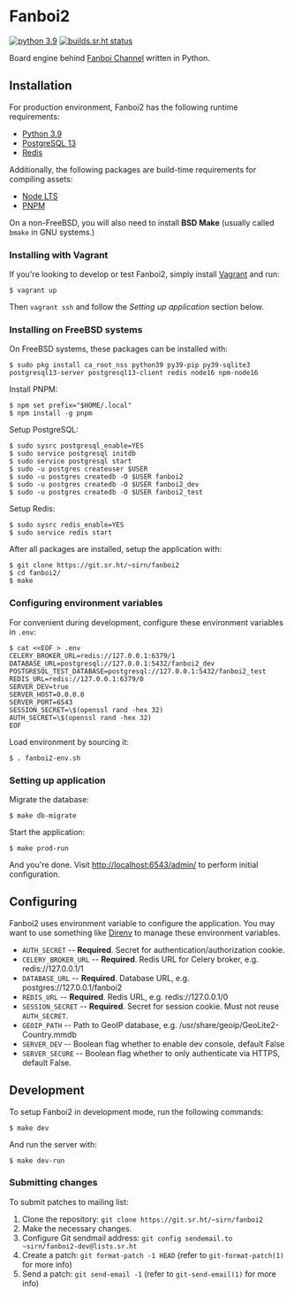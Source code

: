 # Fanboi2

[![python 3.9](https://img.shields.io/badge/python-3.9-blue.svg)](https://docs.python.org/3/whatsnew/3.9.html)
[![builds.sr.ht status](https://builds.sr.ht/~sirn/fanboi2/commits/freebsd.yml.svg)](https://builds.sr.ht/~sirn/fanboi2/commits/freebsd.yml?)

Board engine behind [Fanboi Channel](https://fanboi.ch/) written in Python.

## Installation

For production environment, Fanboi2 has the following runtime requirements:

-   [Python 3.9](https://www.python.org/downloads/)
-   [PostgreSQL 13](https://www.postgresql.org/)
-   [Redis](https://redis.io/)

Additionally, the following packages are build-time requirements for compiling assets:

-   [Node LTS](https://nodejs.org/)
-   [PNPM](https://github.com/pnpm/pnpm)

On a non-FreeBSD, you will also need to install **BSD Make** (usually called `bmake` in GNU systems.)

### Installing with Vagrant

If you're looking to develop or test Fanboi2, simply install [Vagrant](https://www.vagrantup.com/) and run:

```shellsession
$ vagrant up
```

Then `vagrant ssh` and follow the _Setting up application_ section below.

### Installing on FreeBSD systems

On FreeBSD systems, these packages can be installed with:

```shellsession
$ sudo pkg install ca_root_nss python39 py39-pip py39-sqlite3 postgresql13-server postgresql13-client redis node16 npm-node16
```

Install PNPM:

```shellsession
$ npm set prefix="$HOME/.local"
$ npm install -g pnpm
```

Setup PostgreSQL:

```shellsession
$ sudo sysrc postgresql_enable=YES
$ sudo service postgresql initdb
$ sudo service postgresql start
$ sudo -u postgres createuser $USER
$ sudo -u postgres createdb -O $USER fanboi2
$ sudo -u postgres createdb -O $USER fanboi2_dev
$ sudo -u postgres createdb -O $USER fanboi2_test
```

Setup Redis:

```shellsession
$ sudo sysrc redis_enable=YES
$ sudo service redis start
```

After all packages are installed, setup the application with:

```shellsession
$ git clone https://git.sr.ht/~sirn/fanboi2
$ cd fanboi2/
$ make
```

### Configuring environment variables

For convenient during development, configure these environment variables in `.env`:

```shellsession
$ cat <<EOF > .env
CELERY_BROKER_URL=redis://127.0.0.1:6379/1
DATABASE_URL=postgresql://127.0.0.1:5432/fanboi2_dev
POSTGRESQL_TEST_DATABASE=postgresql://127.0.0.1:5432/fanboi2_test
REDIS_URL=redis://127.0.0.1:6379/0
SERVER_DEV=true
SERVER_HOST=0.0.0.0
SERVER_PORT=6543
SESSION_SECRET=\$(openssl rand -hex 32)
AUTH_SECRET=\$(openssl rand -hex 32)
EOF
```

Load environment by sourcing it:

```shellsession
$ . fanboi2-env.sh
```

### Setting up application

Migrate the database:

```shellsession
$ make db-migrate
```

Start the application:

```shellsession
$ make prod-run
```

And you're done. Visit <http://localhost:6543/admin/> to perform initial configuration.

## Configuring

Fanboi2 uses environment variable to configure the application. You may want to use something like [Direnv](https://github.com/direnv/direnv) to manage these environment variables.

-   `AUTH_SECRET` -- **Required**. Secret for authentication/authorization cookie.
-   `CELERY_BROKER_URL` -- **Required**. Redis URL for Celery broker, e.g. redis://127.0.0.1/1
-   `DATABASE_URL` -- **Required**. Database URL, e.g. postgres://127.0.0.1/fanboi2
-   `REDIS_URL` -- **Required**. Redis URL, e.g. redis://127.0.0.1/0
-   `SESSION_SECRET` -- **Required**. Secret for session cookie. Must not reuse `AUTH_SECRET`.
-   `GEOIP_PATH` -- Path to GeoIP database, e.g. /usr/share/geoip/GeoLite2-Country.mmdb
-   `SERVER_DEV` -- Boolean flag whether to enable dev console, default False
-   `SERVER_SECURE` -- Boolean flag whether to only authenticate via HTTPS, default False.

## Development

To setup Fanboi2 in development mode, run the following commands:

```shellsession
$ make dev
```

And run the server with:

```shellsession
$ make dev-run
```

### Submitting changes

To submit patches to mailing list:

1.  Clone the repository: `git clone https://git.sr.ht/~sirn/fanboi2`
2.  Make the necessary changes.
3.  Configure Git sendmail address: `git config sendemail.to ~sirn/fanboi2-dev@lists.sr.ht`
4.  Create a patch: `git format-patch -1 HEAD` (refer to `git-format-patch(1)` for more info)
5.  Send a patch: `git send-email -1` (refer to `git-send-email(1)` for more info)
